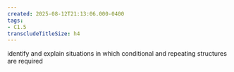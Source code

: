 ```yaml
---
created: 2025-08-12T21:13:06.000-0400
tags:
- C1.5
transcludeTitleSize: h4
---
```


identify and explain situations in which conditional and repeating structures are required